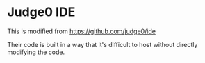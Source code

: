 # Judge0 IDE

This is modified from https://github.com/judge0/ide

Their code is built in a way that it's difficult to host without directly modifying the code.
